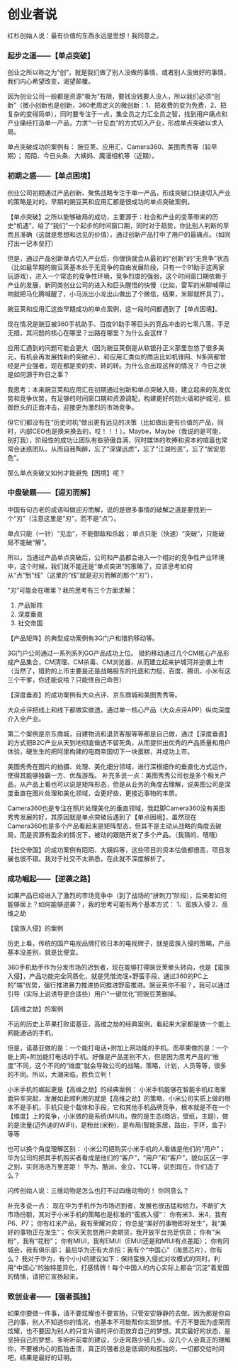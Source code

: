 创业者说
===

红杉创始人说：最有价值的东西永远是思想！我同意之。

### 起步之道——【单点突破】

创业之所以称之为“创”，就是我们做了别人没做的事情，或者别人没做好的事情，我们内心希望改变，渴望颠覆。

因为创业公司一般都是资源“极为”有限，要钱没钱要人没人，所以我们必须“创新”（微小创新也是创新，360老周定义的微创新：1、把收费的变为免费，2、把复杂的变得简单），同时要专注于一点，集全员之力汇全员之智，找到用户痛点和产业痛经打造单一产品，力求“一针见血”的方式切入产业，形成单点突破以求入局。

单点突破成功的案例有：
豌豆荚、应用汇、Camera360、美图秀秀等（较早期）；
陌陌、今日头条、大姨妈、魔漫相机等（近期）。

### 初期之惑——【单点困境】

创业公司初期通过产品创新、聚焦战略专注于单一产品，形成突破口快速切入产业的策略是对的，早期的豌豆荚和应用汇都是很成功的单点突破案例。

【单点突破】之所以能够破局的成功，主要源于：社会和产业的变革带来的历史“机遇”，给了“我们”一个起步的时间窗口期，同时对于趋势，你比别人判断的早而且准确（这就是思想和远见的价值），通过创新产品打中了用户的最痛点。（如同打出一记本垒打）

但是，通过产品创新单点切入产业后，你很快就会从最初的“创新”的“无竞争”状态（比如最早期的豌豆荚基本处于无竞争的自由发展阶段，只有一个91助手这两家玩游戏），进入一个常态的竞争性环境，竞争烈度的强弱，这个时间窗口期依赖于产业的发展，新同类创业公司的进入和巨头醒悟的快慢（比如，雷军的米聊喊得过响就把马化腾喊醒了，小马派出小龙出山做出了个微信，结果，米聊就杯具了）。

豌豆荚和应用汇这些早期成功的单点案例，这一段时间都遇到了【单点困境】。

现在情况是豌豆被360手机助手、百度91助手等巨头的竞品冲击的七零八落，手足无措，其问题的核心在哪里？出路在哪里？为什么会这样？

应用汇遇到的问题可能会更大（因为豌豆荚倒是从软银孙正义那里忽悠了很多美元，有机会再发展找新的突破点），和应用汇类似的商店比如机锋网、N多网都曾经是产业强者，现在都是卖的卖、转的转。为什么会出现这样的情况？ 今日之状是如何源于昨日之事？

我思考：本来豌豆荚和应用汇在初期通过创新和单点突破入局，建立起来的先发优势和竞争优势，有足够的时间窗口期和资源调配，构建更好的防火墙和护城河，抵御巨头的正面冲击，迎接更为激烈的市场竞争。

但它们都没有在“历史时机”做出更有远见的决策（比如做出更有价值的产品，同时，内部CEO也是换来换去的，哎！！！）。Maybe，Maybe（我说的是可能，别打我），阶段性的成功让团队有些骄傲自满，同时媒体的吹捧和资本的喧嚣也常常会迷惑团队，从而自我陶醉，忘了“深谋远虑”，忘了“江湖险恶”，忘了“居安思危”。

那么单点突破又如何才能避免【困境】呢？

### 中盘破题——【迎刃而解】

中国有句古老的成语叫做迎刃而解，说的是很多事情的破解之道是要找到一个“刃”（注意这里是“刃”，而不是“点”）。

单点只能（一针）“见血”，不能御敌和杀敌；
单点只能（快速）“突破”，只能破局不能破“解”。

所以，当通过产品单点突破后，公司和产品都会进入一个相对的竞争性产业环境中，这个时候，我们就不能还是“单点突进”的策略了，应该思考如何从“点”到“线”（这里的“线”就是迎刃而解的那个“刃”），

“刃”可能会在哪里？我的思考有三个方面求解：

1. 产品矩阵
2. 深度垂直
3. 社交帝国

【产品矩阵】的典型成功案例有3G门户和猎豹移动等。

3G门户公司通过一系列系列GO产品成功上位。
猎豹移动通过几个CM核心产品形成产品集合，CM清理、CM杀毒、CM浏览器，从而建立起来护城河并逆袭上市（当然了，猎豹的上市主要是还是战略股东的托底和力挺，百度、腾讯、小米有这三个干爹，你还能说啥？只能怪自己命苦）

【深度垂直】的成功案例有大众点评、京东商城和美图秀秀等。

大众点评把线上和线下都做实做透，通过单一核心产品（大众点评APP）纵向深度介入全产业。

第二个案例是京东商城，自建物流和退货客服等等都是自己做，通过【深度垂直】的方式把B2C产业从天到地彻底做透不留死角，从而提供出优秀的产品质量和用户体验，硬生生的把阿里构建的电商帝国切下一块蛋糕，并成功上市。

美图秀秀在图片的拍摄、处理、美化细分领域，进行深根细作的垂直化方式运作，使得其能够独霸一方、优哉游哉。
补充多说一点：美图秀秀公司也是多个相关产品，从产品上看也可以说是矩阵形态，但是从业务的角度去理解，说美图公司是深度垂直在图片处理和美化领域，会更好些，更接近事物的本质。

Camera360也是专注在照片处理美化的垂直领域，我赶脚Camera360没有美图秀秀发展的好，其原因就是单点突破后遇到了【单点困境】，虽然现在Camera360也是多个产品看起来是矩阵型态，但其不是主动从战略的角度去破局，而是资源有盈余的情况下，被动的跟随开发了多个产品。（我猜的，嘻嘻）

【社交帝国】的成功案例有陌陌、大姨妈等，这些项目的资本估值都很高，项目发展也很不错。我对于社交不太熟悉，在此就不深度解析了。

### 成功崛起——【逆袭之路】

如果产品已经进入了激烈的市场竞争中（到了战场的“拼刺刀”阶段），后来者如何能够居上？如何能够逆袭？，我的思考可能有两个基本方式：
1、蛮族入侵
2、高维之劫

【蛮族入侵】的案例

历史上看，传统的国产电视品牌打败日本的电视牌子，就是蛮族入侵的策略，产品基本没差别，就是比便宜。

360手机助手作为分发市场的迟到者，现在能够打得豌豆荚晕头转向，也是【蛮族入侵】，产品功能完全同质化，就是凭借流氓+野蛮手段，通过360的PC上的“端”优势，强行推进暴力推进协同推进野蛮推进。豌豆荚你不服？，我可以通过引导（实际上说诱导更合适些）用户“一键优化”把豌豆荚删掉。

【高维之劫】的案例

不远的历史上苹果打败诺基亚，高维之劫的经典案例，看起来大家都是做一个能上网能通话的手机，

但是，诺基亚做的是：一个能打电话+附加上网功能的手机。而苹果做的是：一个能上网+附加能打电话的手机。好像是产品差别不大，但是因为思考产品的“维度”不同，这个不同的“维度”就会导致公司的战略，策略，计划，人员等等，很多的不同。所以，大潮来临，胜负立判！

小米手机的崛起更是【高维之劫】的经典案例：
小米手机能够在智能手机红海里面异军突起，发展如此顺利用的就是【高维之劫】的策略，小米公司实质上做的根本不是手机，手机只是个载体和手段，它和其他手机品牌竞争，根本就是不在一个【维度】上的竞争，小米做的是系统(MIUI)，做的是生态(商店，壁纸，主题)，做的是流量(迈外迪的WIFI)，是粉丝(米粉)，是布局(智能家居，路由，手环，盒子)等等

也可以换个角度理解区别：
小米公司把购买小米手机的人看做是他们的“用户”；华为公司的把其手机购买者看成是他们的“客户”，“用户”和“客户”，貌似区区一字之别，实则浩浩万里差距！
华为、酷派、金立、TCL等，说到现在，你们造了么？

闪传创始人说：三维动物是怎么也打不过四维动物的！
你同意么？

补充多说一点：
现在华为手机作为市场迟到者，发展也很迅猛和给力，不断扩大市场份额，其对于小米手机的策略也是标准的“蛮族入侵”：
你有米3、米4，我有P6、P7；
你有红米产品，我有荣耀对应；
你总是“美好的事物即将发生”，我“美好的事物正在发生”；
你天天忽悠用户卖期货，我开放平台充足供货；
你有“米粉”，我有“花粉”；
你有MIUI，我有EMUI（EMUI还是和MIUI有点差距）；
你有同城会，我有俱乐部；
最后华为还有大杀招：我有个“中国心”（海思芯片），你有么？
我对于华为，有个小小的建议如下：保持蛮族入侵式对攻模式的同时，利用“中国心”的独特差异化，打感情牌！每个中国人的内心实际上都会“沉淀”着爱国的情愫，请把它宣扬起来。

### 致创业者——【强者孤独】

如果你要做一件事，请不要炫耀也不要宣扬，只管安安静静的去做。因为那是你自己的事，别人不知道你的情况，也基本不可能帮你实现梦想。千万不要因为虚荣而炫耀，也不要因为别人的只言片语的评价而放弃自己的梦想。其实最好的状态，是坚持自己的梦想，多听听前辈的建议，少走弯路少错几步。没几个人会真正的理解你，不要被内心的孤独击溃，真正的强者总是低调的和孤独的，一切都交给时间吧，结果是最好的证明。
